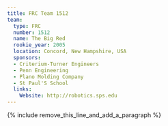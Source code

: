 ```yaml
---
title: FRC Team 1512
team:
  type: FRC
  number: 1512
  name: The Big Red
  rookie_year: 2005
  location: Concord, New Hampshire, USA
  sponsors:
  - Criterium-Turner Engineers
  - Penn Engineering
  - Plano Molding Company
  - St Paul'S School
  links:
    Website: http://robotics.sps.edu
---
```


{% include remove_this_line_and_add_a_paragraph %}